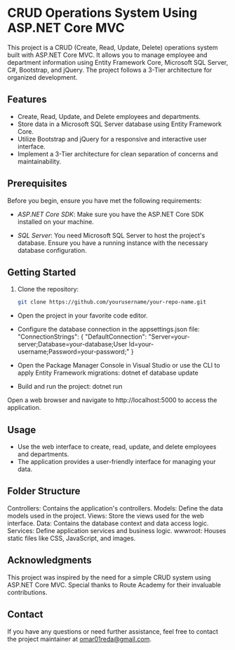 # CRUD Operations System Using ASP.NET Core MVC

This project is a CRUD (Create, Read, Update, Delete) operations system built with ASP.NET Core MVC. It allows you to manage employee and department information using Entity Framework Core, Microsoft SQL Server, C#, Bootstrap, and jQuery. The project follows a 3-Tier architecture for organized development.

## Features

- Create, Read, Update, and Delete employees and departments.
- Store data in a Microsoft SQL Server database using Entity Framework Core.
- Utilize Bootstrap and jQuery for a responsive and interactive user interface.
- Implement a 3-Tier architecture for clean separation of concerns and maintainability.

## Prerequisites

Before you begin, ensure you have met the following requirements:

- *ASP.NET Core SDK*: Make sure you have the ASP.NET Core SDK installed on your machine.

- *SQL Server*: You need Microsoft SQL Server to host the project's database. Ensure you have a running instance with the necessary database configuration.

## Getting Started

1. Clone the repository:

   ```bash
   git clone https://github.com/yourusername/your-repo-name.git
   
- Open the project in your favorite code editor.

- Configure the database connection in the appsettings.json file:
  "ConnectionStrings": {
    "DefaultConnection": "Server=your-server;Database=your-database;User Id=your-username;Password=your-password;"
}

- Open the Package Manager Console in Visual Studio or use the CLI to apply Entity Framework migrations:
dotnet ef database update

- Build and run the project:
dotnet run

Open a web browser and navigate to http://localhost:5000 to access the application.

## Usage
- Use the web interface to create, read, update, and delete employees and departments.
- The application provides a user-friendly interface for managing your data.

## Folder Structure
Controllers: Contains the application's controllers.
Models: Define the data models used in the project.
Views: Store the views used for the web interface.
Data: Contains the database context and data access logic.
Services: Define application services and business logic.
wwwroot: Houses static files like CSS, JavaScript, and images.

## Acknowledgments
This project was inspired by the need for a simple CRUD system using ASP.NET Core MVC.
Special thanks to Route Academy for their invaluable contributions.

## Contact
If you have any questions or need further assistance, feel free to contact the project maintainer at omar01reda@gmail.com.
